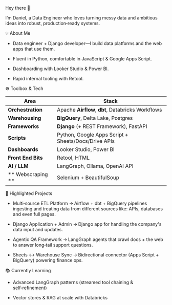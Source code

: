 Hey there 👋

I’m Daniel, a Data Engineer who loves turning messy data and ambitious ideas into robust, production‑ready systems.

💡 About Me

- Data engineer + Django developer—I build data platforms and the web apps that use them.

- Fluent in Python, comfortable in JavaScript & Google Apps Script.

- Dashboarding with Looker Studio & Power BI.

- Rapid internal tooling with Retool.

⚙️ Toolbox & Tech

| Area              | Stack                                                                                              |
| ----------------- | -------------------------------------------------------------------------------------------------- |
| **Orchestration** | Apache **Airflow**, **dbt**, Databricks Workflows                                                  |
| **Warehousing**   | **BigQuery**, Delta Lake, Postgres                                                                 |
| **Frameworks**    | **Django** (+ REST Framework), FastAPI                                                             |
| **Scripts**       | Python, Google Apps Script + Sheets/Docs/Drive APIs                                                |
| **Dashboards**    | Looker Studio, Power BI                                                                            |
| **Front End Bits**| Retool, HTML                                                                                       |
| **AI / LLM**      | LangGraph, Ollama, OpenAI API                                                                      |
| ** Webscraping ** | Selenium + BeautifulSoup                                                                           |


🚀 Highlighted Projects

- Multi‑source ETL Platform → Airflow + dbt + BigQuery pipelines ingesting and treating data from different sources like: APIs, databases and even full pages.

- Django Application + Admin → Django app for handling the company's data input and updates.

- Agentic QA Framework → LangGraph agents that crawl docs + the web to answer long‑tail support questions.

- Sheets ↔️ Warehouse Sync → Bidirectional connector (Apps Script + BigQuery) powering finance ops.

📚 Currently Learning

- Advanced LangGraph patterns (streamed tool chaining & self‑refinement)

- Vector stores & RAG at scale with Databricks


